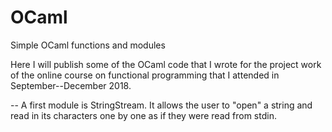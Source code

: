 # OCaml
Simple OCaml functions and modules

Here I will publish some of the OCaml code that I wrote for the project work of the online course on functional programming that I attended in September--December 2018.

-- A first module is StringStream. It allows the user to "open" a string and read in its characters one by one
as if they were read from stdin.



